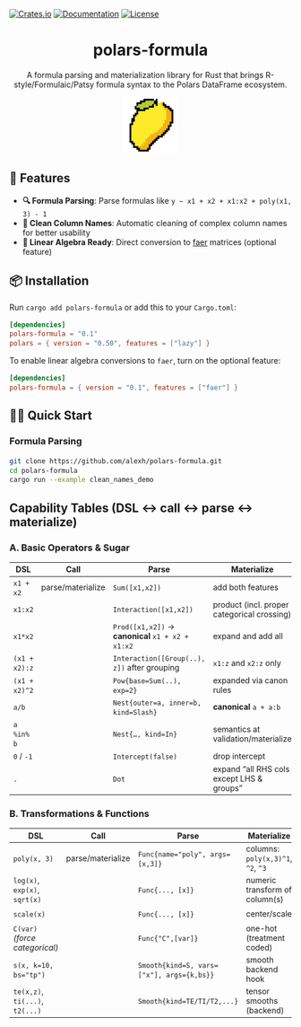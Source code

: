 
[![Crates.io](https://img.shields.io/crates/v/polars-formula.svg)](https://crates.io/crates/polars-formula)
[![Documentation](https://docs.rs/polars-formula/badge.svg)](https://docs.rs/polars-formula)
[![License](https://img.shields.io/crates/l/polars-formula.svg)](LICENSE)

<h1 align="center">polars-formula</h1>

<p align="center">A formula parsing and materialization library for Rust that brings R-style/Formulaic/Patsy formula syntax to the Polars DataFrame ecosystem.</p>

<p align="center">
<img src="img/mango_pixel.png" alt="logo" width="100">
</p>

## 🚀 Features

- **🔍 Formula Parsing**: Parse formulas like `y ~ x1 + x2 + x1:x2 + poly(x1, 3) - 1`
- **🧹 Clean Column Names**: Automatic cleaning of complex column names for better usability
- **🧮 Linear Algebra Ready**: Direct conversion to [faer](https://github.com/sarah-quinones/faer-rs) matrices (optional feature)

## 📦 Installation

Run `cargo add polars-formula` or add this to your `Cargo.toml`:

```toml
[dependencies]
polars-formula = "0.1"
polars = { version = "0.50", features = ["lazy"] }
```

To enable linear algebra conversions to `faer`, turn on the optional feature:

```toml
[dependencies]
polars-formula = { version = "0.1", features = ["faer"] }
```

## 🏃‍♂️ Quick Start

### Formula Parsing

```bash
git clone https://github.com/alexh/polars-formula.git
cd polars-formula
cargo run --example clean_names_demo
```

## Capability Tables (DSL ↔ call ↔ parse ↔ materialize)

### A. Basic Operators & Sugar

| DSL           | Call              | Parse                                             | Materialize                                 | Status |
| ------------- | ----------------- | ------------------------------------------------- | ------------------------------------------- | ------ |
| `x1 + x2`     | parse/materialize | `Sum([x1,x2])`                                    | add both features                           | ✅      |
| `x1:x2`       |                   | `Interaction([x1,x2])`                            | product (incl. proper categorical crossing) | ✅      |
| `x1*x2`       |                   | `Prod([x1,x2])` → **canonical** `x1 + x2 + x1:x2` | expand and add all                          | ✅      |
| `(x1 + x2):z` |                   | `Interaction([Group(..), z])` after grouping      | `x1:z` and `x2:z` only                      | ✅      |
| `(x1 + x2)^2` |                   | `Pow{base=Sum(..), exp=2}`                        | expanded via canon rules                    | 🟡     |
| `a/b`         |                   | `Nest{outer=a, inner=b, kind=Slash}`              | **canonical** `a + a:b`                     | ✅      |
| `a %in% b`    |                   | `Nest{…, kind=In}`                                | semantics at validation/materialize         | 🟡     |
| `0` / `-1`    |                   | `Intercept(false)`                                | drop intercept                              | ✅      |
| `.`           |                   | `Dot`                                             | expand “all RHS cols except LHS & groups”   | 🗺️    |

### B. Transformations & Functions

| DSL                             | Call              | Parse                                     | Materialize                        | Status |
| ------------------------------- | ----------------- | ----------------------------------------- | ---------------------------------- | ------ |
| `poly(x, 3)`                    | parse/materialize | `Func{name="poly", args=[x,3]}`           | columns: `poly(x,3)^1`, `^2`, `^3` | ✅      |
| `log(x)`, `exp(x)`, `sqrt(x)`   |                   | `Func{..., [x]}`                          | numeric transform of column(s)     | ✅      |
| `scale(x)`                      |                   | `Func{..., [x]}`                          | center/scale                       | 🟡     |
| `C(var)` *(force categorical)*  |                   | `Func{"C",[var]}`                         | one-hot (treatment coded)          | 🟡     |
| `s(x, k=10, bs="tp")`           |                   | `Smooth{kind=S, vars=["x"], args={k,bs}}` | smooth backend hook                | 🟡     |
| `te(x,z)`, `ti(...)`, `t2(...)` |                   | `Smooth{kind=TE/TI/T2,...}`               | tensor smooths (backend)           | 🟡     |